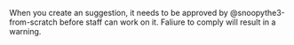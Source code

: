 When you create an suggestion, it needs to be approved by @snoopythe3-from-scratch before staff can work on it. Faliure to comply will result in a warning.
